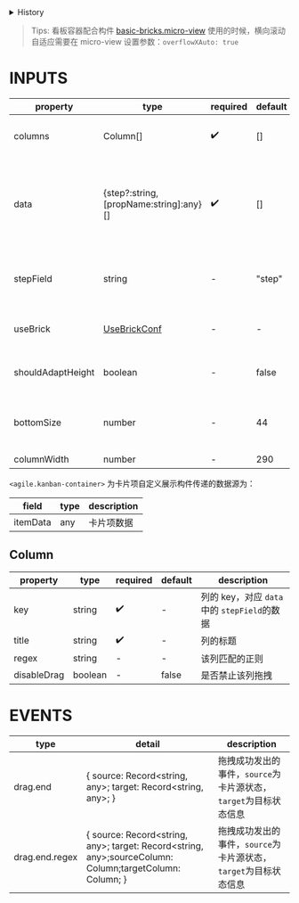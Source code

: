 [//]: # "business-bricks/agile/kanban-container.ts"

<details>
<summary>History</summary>

| Version | Change                            |
| ------- | --------------------------------- |
| 1.10.0  | 新增 `diabledDrag` 属性           |
| 1.1.0   | 新增属性 `columnWidth`            |
| 1.0.0   | 新增构件 `agile.kanban-container` |

</details>

> Tips: 看板容器配合构件 [basic-bricks.micro-view](developers/brick-book/brick/basic-bricks.micro-view) 使用的时候，横向滚动自适应需要在 micro-view 设置参数：`overflowXAuto: true`

# INPUTS

| property          | type                                                                                          | required | default | description                                                            |
| ----------------- | --------------------------------------------------------------------------------------------- | -------- | ------- | ---------------------------------------------------------------------- |
| columns           | Column[]                                                                                      | ✔️       | []      | 列数据，具体定义如下表                                                 |
| data              | {step?:string,[propName:string]:any}[]                                                        | ✔️       | []      | 数据，`step` 对应 `column` 中的 `key`，也可通过`stepField`设为其他字段 |
| stepField         | string                                                                                        | -        | "step"  | 与列中的 key 匹配的字段，默认为 step                                   |
| useBrick          | [UseBrickConf](http://docs.developers.easyops.cn/docs/api-reference/brick-types.usebrickconf) | -        | -       | 支持为每个卡片项自定义展示构件                                         |
| shouldAdaptHeight | boolean                                                                                       | -        | false   | 是否自适应高度为撑满浏览器窗口                                         |
| bottomSize        | number                                                                                        | -        | 44      | 容器底部距离浏览器窗口底部的大小                                       |
| columnWidth       | number                                                                                        | -        | 290     | 列宽度                                                                 |

`<agile.kanban-container>` 为卡片项自定义展示构件传递的数据源为：

| field    | type | description |
| -------- | ---- | ----------- |
| itemData | any  | 卡片项数据  |

## Column

| property    | type    | required | default | description                                  |
| ----------- | ------- | -------- | ------- | -------------------------------------------- |
| key         | string  | ✔️       | -       | 列的 key，对应 `data` 中的 `stepField`的数据 |
| title       | string  | ✔️       | -       | 列的标题                                     |
| regex       | string  | -        | -       | 该列匹配的正则                               |
| disableDrag | boolean | -        | false   | 是否禁止该列拖拽                             |

# EVENTS

| type           | detail                                                                                                  | description                                                      |
| -------------- | ------------------------------------------------------------------------------------------------------- | ---------------------------------------------------------------- |
| drag.end       | { source: Record<string, any>; target: Record<string, any>; }                                           | 拖拽成功发出的事件，`source`为卡片源状态，`target`为目标状态信息 |
| drag.end.regex | { source: Record<string, any>; target: Record<string, any>;sourceColumn: Column;targetColumn: Column; } | 拖拽成功发出的事件，`source`为卡片源状态，`target`为目标状态信息 |
